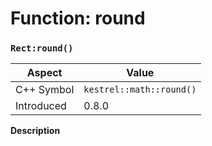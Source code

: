 
# Function: round
### `Rect:round()`

| Aspect | Value |
| --- | --- |
| C++ Symbol | `kestrel::math::round()` |
| Introduced | 0.8.0 |

**Description**


